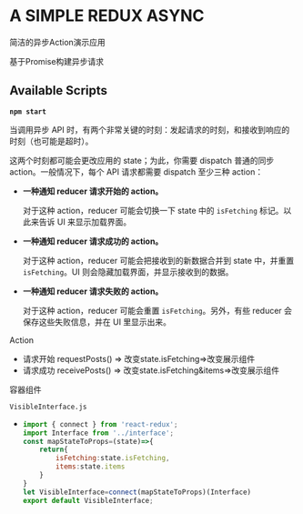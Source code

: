 # A SIMPLE REDUX ASYNC

简洁的异步Action演示应用

基于Promise构建异步请求

## Available Scripts

**`npm start`**

当调用异步 API 时，有两个非常关键的时刻：发起请求的时刻，和接收到响应的时刻（也可能是超时）。





这两个时刻都可能会更改应用的 state；为此，你需要 dispatch 普通的同步 action。一般情况下，每个 API 请求都需要 dispatch 至少三种 action：

- **一种通知 reducer 请求开始的 action。**

  对于这种 action，reducer 可能会切换一下 state 中的 `isFetching` 标记。以此来告诉 UI 来显示加载界面。

- **一种通知 reducer 请求成功的 action。**

  对于这种 action，reducer 可能会把接收到的新数据合并到 state 中，并重置 `isFetching`。UI 则会隐藏加载界面，并显示接收到的数据。

- **一种通知 reducer 请求失败的 action。**

  对于这种 action，reducer 可能会重置 `isFetching`。另外，有些 reducer 会保存这些失败信息，并在 UI 里显示出来。

  

Action

* 请求开始 requestPosts() => 改变state.isFetching=>改变展示组件
* 请求成功 receivePosts()  => 改变state.isFetching&items=>改变展示组件

容器组件

`VisibleInterface.js`

* ```js
  import { connect } from 'react-redux';
  import Interface from '../interface';
  const mapStateToProps=(state)=>{
      return{
          isFetching:state.isFetching,
          items:state.items
      }
  }
  let VisibleInterface=connect(mapStateToProps)(Interface)
  export default VisibleInterface;
  ```

  